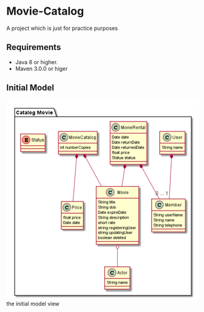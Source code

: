 # Movie-Catalog
A project which is just for practice purposes
## Requirements
- Java 8 or higher.
- Maven 3.0.0 or higer
## Initial Model
![Alt text](diagrams/movie-model.png "Title")
the initial model view